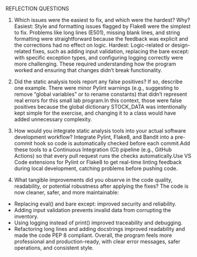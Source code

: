 REFLECTION QUESTIONS
1. Which issues were the easiest to fix, and which were the hardest? Why?
Easiest: Style and formatting issues flagged by Flake8 were the simplest to fix. Problems like long lines (E501), missing blank lines, and string formatting were straightforward because the feedback was explicit and the corrections had no effect on logic.
Hardest: Logic-related or design-related fixes, such as adding input validation, replacing the bare except: with specific exception types, and configuring logging correctly were more challenging. These required understanding how the program worked and ensuring that changes didn’t break functionality.


2. Did the static analysis tools report any false positives? If so, describe one example.
There were minor Pylint warnings (e.g., suggesting to remove “global variables” or to rename constants) that didn’t represent real errors for this small lab program.In this context, those were false positives because the global dictionary STOCK_DATA was intentionally kept simple for the exercise, and changing it to a class would have added unnecessary complexity.


3. How would you integrate static analysis tools into your actual software development workflow?
Integrate Pylint, Flake8, and Bandit into a pre-commit hook so code is automatically checked before each commit.Add these tools to a Continuous Integration (CI) pipeline (e.g., GitHub Actions) so that every pull request runs the checks automatically.Use VS Code extensions for Pylint or Flake8 to get 
real-time linting feedback during local development, catching problems before pushing code.


4. What tangible improvements did you observe in the code quality, readability, or potential robustness after applying the fixes?
The code is now cleaner, safer, and more maintainable:
- Replacing eval() and bare except: improved security and reliability.
- Adding input validation prevents invalid data from corrupting the inventory.
- Using logging instead of print() improved traceability and debugging.
- Refactoring long lines and adding docstrings improved readability and made the code PEP 8 compliant.
Overall, the program feels more professional and production-ready, with clear error messages, safer operations, and consistent style.
